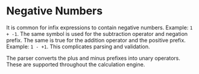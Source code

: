 # Negative Numbers

It is common for infix expressions to contain negative numbers.  Example: `1 + -1`.  The same symbol
is used for the subtraction operator and negation prefix.  The same is true for the addition operator
and the positive prefix.  Example: `1 - +1`.  This complicates parsing and validation.

The parser converts the plus and minus prefixes into unary operators.  These are supported throughout
the calculation engine.
